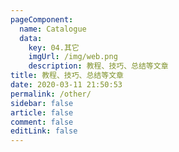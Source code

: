 ```yaml
---
pageComponent: 
  name: Catalogue
  data: 
    key: 04.其它
    imgUrl: /img/web.png
    description: 教程、技巧、总结等文章
title: 教程、技巧、总结等文章
date: 2020-03-11 21:50:53
permalink: /other/
sidebar: false
article: false
comment: false
editLink: false
---
```


